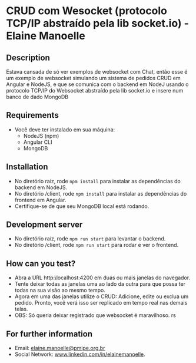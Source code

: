 # CRUD com Wesocket (protocolo TCP/IP abstraído pela lib socket.io) - Elaine Manoelle

## Description

Estava cansada de só ver exemplos de websocket com Chat, então esse é um exemplo de websocket simulando um sistema de pedidos CRUD em Angular e NodeJS, e que se comunica com o backend em NodeJ usando o protocolo TCP/IP do Websocket abstraído pela lib socket.io e insere num banco de dado MongoDB

## Requirements
* Você deve ter instalado em sua máquina:
  * NodeJS (npm)
  * Angular CLI
  * MongoDB
  
## Installation

* No diretório raíz, rode `npm install` para instalar as dependências do backend em NodeJS.
* No diretório /client, rode `npm install` para instalar as dependências do frontend em Angular.
* Certifique-se de que seu MongoDB local está rodando.

## Development server

* No diretório raíz, rode `npm run start` para levantar o backend. 
* No diretório /client, rode `npm run start` para rodar e ver o frontend.

## How can you test?
* Abra a URL http:\\localhost:4200 em duas ou mais janelas do navegador. 
* Tente deixar todas as janelas uma ao lado da outra para que possa ter todas na sua visão ao mesmo tempo.
* Agora em uma das janelas utilize o CRUD: Adicione, edite ou exclua um pedido. Pronto, você verá isso ser replicado em tempo real nas demais telas.
* OBS: Só queria deixar registrado que websocket é maravilhoso. rs

## For further information

* Email: elaine.manoelle@pmipe.org.br
* Social Network: www.linkedin.com/in/elainemanoelle.
